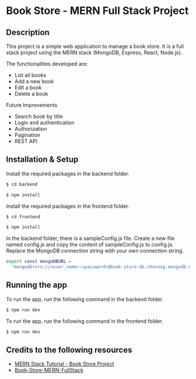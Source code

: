 # Book Store - MERN Full Stack Project

## Description

This project is a simple web application to manage a book store. It is a full stack project using the MERN stack (MongoDB, Express, React, Node.js). 

The functionalities developed are:
- List all books
- Add a new book
- Edit a book
- Delete a book

Future Improvements 
- Search book by title
- Login and authentication
- Authorization
- Pagination
- REST API

## Installation & Setup

Install the required packages in the backend folder.

```bash
$ cd backend
```

```bash
$ npm install
```

Install the required packages in the frontend folder.
```bash
$ cd frontend
```

```bash
$ npm install
```

In the backend folder, there is a sampleConfig.js file. Create a new file named config.js and copy the content of sampleConfig.js to config.js. Replace the MongoDB connection string with your own connection string.

```bash
export const mongoDBURL =
  "mongodb+srv://<user_name>:<password>@book-store-db.chncoxg.mongodb.net/books-collection?retryWrites=true&w=majority";
```

## Running the app

To run the app, run the following command in the backend folder.

```bash
$ npm run dev
```

To run the app, run the following command in the frontend folder.

```bash
$ npm run dev
```

## Credits to the following resources

- [MERN Stack Tutorial - Book Store Project](https://youtu.be/-42K44A1oMA?si=FdTZ24SPyRmCK7sf)
- [Book-Store-MERN-FullStack](https://github.com/mohammad-taheri1/Book-Store-MERN-Stack)
